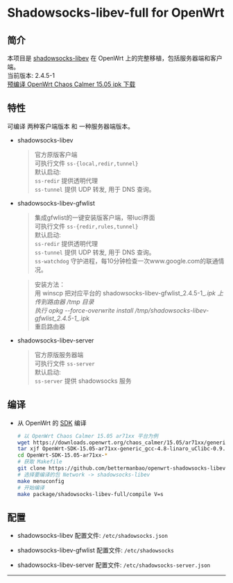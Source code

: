 Shadowsocks-libev-full for OpenWrt   
===

简介
---

 本项目是 [shadowsocks-libev][1] 在 OpenWrt 上的完整移植，包括服务器端和客户端。   
 当前版本: 2.4.5-1  
 [预编译 OpenWrt Chaos Calmer 15.05 ipk 下载][R]

特性
---

可编译 两种客户端版本 和 一种服务器端版本。

 - shadowsocks-libev

   > 官方原版客户端  
   > 可执行文件 `ss-{local,redir,tunnel}`  
   > 默认启动:  
   > `ss-redir` 提供透明代理  
   > `ss-tunnel` 提供 UDP 转发, 用于 DNS 查询。  

 - shadowsocks-libev-gfwlist

   > 集成gfwlist的一键安装版客户端，带luci界面  
   > 可执行文件 `ss-{redir,rules,tunnel}`  
   > 默认启动:  
   > `ss-redir` 提供透明代理  
   > `ss-tunnel` 提供 UDP 转发, 用于 DNS 查询。  
   > `ss-watchdog` 守护进程，每10分钟检查一次www.google.com的联通情况。
   
   > 安装方法：  
     > 用 winscp 把对应平台的 shadowsocks-libev-gfwlist_2.4.5-1_*.ipk 上传到路由器 /tmp 目录  
     > 执行 opkg --force-overwrite install /tmp/shadowsocks-libev-gfwlist_2.4.5-1_*.ipk  
     > 重启路由器  

 - shadowsocks-libev-server

   > 官方原版服务器端  
   > 可执行文件 `ss-server`  
   > 默认启动:  
   > `ss-server` 提供 shadowsocks 服务  

编译
---

 - 从 OpenWrt 的 [SDK][S] 编译

   ```bash
   # 以 OpenWrt Chaos Calmer 15.05 ar71xx 平台为例
   wget https://downloads.openwrt.org/chaos_calmer/15.05/ar71xx/generic/OpenWrt-SDK-15.05-ar71xx-generic_gcc-4.8-linaro_uClibc-0.9.33.2.Linux-x86_64.tar.bz2
   tar xjf OpenWrt-SDK-15.05-ar71xx-generic_gcc-4.8-linaro_uClibc-0.9.33.2.Linux-x86_64.tar.bz2
   cd OpenWrt-SDK-15.05-ar71xx-*
   # 获取 Makefile
   git clone https://github.com/bettermanbao/openwrt-shadowsocks-libev-full.git package/shadowsocks-libev-full
   # 选择要编译的包 Network -> shadowsocks-libev
   make menuconfig
   # 开始编译
   make package/shadowsocks-libev-full/compile V=s
   ```

配置
---

 - shadowsocks-libev 配置文件: `/etc/shadowsocks.json`

 - shadowsocks-libev-gfwlist 配置文件: `/etc/shadowsocks`

 - shadowsocks-libev-server 配置文件: `/etc/shadowsocks-server.json`

----------


  [1]: https://github.com/shadowsocks/shadowsocks-libev
  [R]: https://github.com/bettermanbao/openwrt-shadowsocks-libev-full/releases
  [L]: https://github.com/aa65535/openwrt-dist-luci
  [S]: http://wiki.openwrt.org/doc/howto/obtain.firmware.sdk
